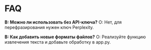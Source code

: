 # FAQ

**В: Можно ли использовать без API-ключа?**
О: Нет, для перефразирования нужен ключ Perplexity.

**В: Как добавить новые форматы файлов?**
О: Реализуйте функцию извлечения текста и добавьте обработку в app.py. 